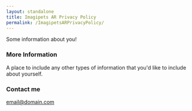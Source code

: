 ```yaml
---
layout: standalone
title: Imagipets AR Privacy Policy
permalink: /ImagipetsARPrivacyPolicy/
---
```


Some information about you!

### More Information

A place to include any other types of information that you'd like to include about yourself.

### Contact me

[email@domain.com](mailto:email@domain.com)
